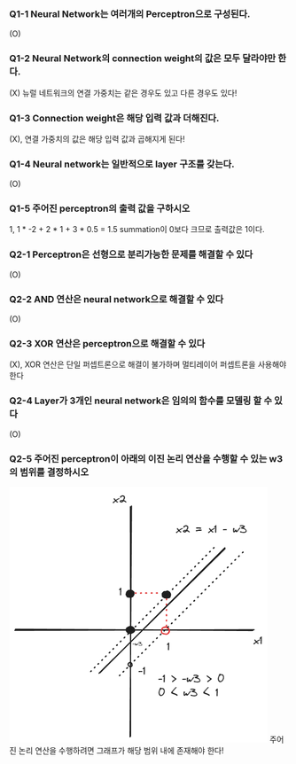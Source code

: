 ### Q1-1 Neural Network는 여러개의 Perceptron으로 구성된다. 
(O)
### Q1-2 Neural Network의 connection weight의 값은 모두 달라야만 한다. 
(X)
뉴럴 네트워크의 연결 가중치는 같은 경우도 있고 다른 경우도 있다!
### Q1-3 Connection weight은 해당 입력 값과 더해진다. 
(X), 연결 가중치의 값은 해당 입력 값과 곱해지게 된다!
### Q1-4 Neural network는 일반적으로 layer 구조를 갖는다. 
(O) 
### Q1-5 주어진 perceptron의 출력 값을 구하시오
1,  1 * -2 + 2 * 1 + 3 * 0.5 = 1.5  summation이 0보다 크므로 출력값은 1이다.

### Q2-1 Perceptron은 선형으로 분리가능한 문제를 해결할 수 있다 
(O)
### Q2-2 AND 연산은 neural network으로 해결할 수 있다 
(O)
### Q2-3 XOR 연산은 perceptron으로 해결할 수 있다
(X), XOR 연산은 단일 퍼셉트론으로 해결이 불가하며 멀티레이어 퍼셉트론을 사용해야한다 
### Q2-4 Layer가 3개인 neural network은 임의의 함수를 모델링 할 수 있다 
(O)
### Q2-5 주어진 perceptron이 아래의 이진 논리 연산을 수행할 수 있는 w3의 범위를 결정하시오
![alt text](2-5.png) 주어진 논리 연산을 수행하려면 그래프가 해당 범위 내에 존재해야 한다!
